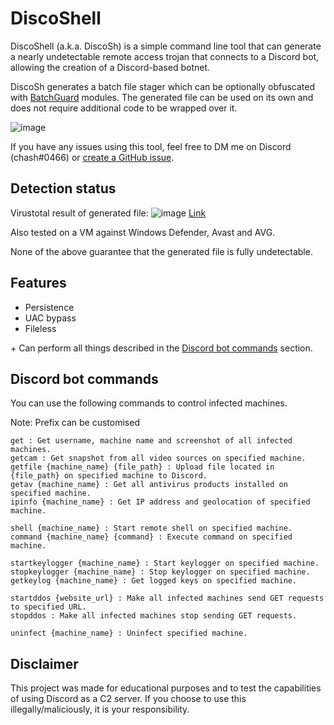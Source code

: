 # DiscoShell

DiscoShell (a.k.a. DiscoSh) is a simple command line tool that can generate a nearly undetectable remote access trojan that connects to a Discord bot, allowing the creation of a Discord-based botnet. 

DiscoSh generates a batch file stager which can be optionally obfuscated with [BatchGuard](https://github.com/cchash/BatchGuard) modules. The generated file can be used on its own and does not require additional code to be wrapped over it.

![image](https://media.discordapp.net/attachments/959762900443070485/960033794327461928/unknown.png)

If you have any issues using this tool, feel free to DM me on Discord (chash#0466) or [create a GitHub issue](https://github.com/cchash/DiscoShell/issues/new).

## Detection status
Virustotal result of generated file:
![image](https://media.discordapp.net/attachments/959762900443070485/960034118375190608/unknown.png)
[Link](https://www.virustotal.com/gui/file/541a70073404f35f6c0500d68de377d01dea3571f241723bb5975720c39dead8)

Also tested on a VM against Windows Defender, Avast and AVG.

None of the above guarantee that the generated file is fully undetectable.

## Features
- Persistence
- UAC bypass
- Fileless

\+ Can perform all things described in the [Discord bot commands](#discord-bot-commands) section.

## Discord bot commands
You can use the following commands to control infected machines.

Note: Prefix can be customised
```
get : Get username, machine name and screenshot of all infected machines.
getcam : Get snapshot from all video sources on specified machine.
getfile {machine_name} {file_path} : Upload file located in {file_path} on specified machine to Discord.
getav {machine_name} : Get all antivirus products installed on specified machine.
ipinfo {machine_name} : Get IP address and geolocation of specified machine.

shell {machine_name} : Start remote shell on specified machine.
command {machine_name} {command} : Execute command on specified machine.

startkeylogger {machine_name} : Start keylogger on specified machine.
stopkeylogger {machine_name} : Stop keylogger on specified machine.
getkeylog {machine_name} : Get logged keys on specified machine.

startddos {website_url} : Make all infected machines send GET requests to specified URL.
stopddos : Make all infected machines stop sending GET requests.

uninfect {machine_name} : Uninfect specified machine.
```

## Disclaimer
This project was made for educational purposes and to test the capabilities of using Discord as a C2 server. If you choose to use this illegally/maliciously, it is your responsibility.
